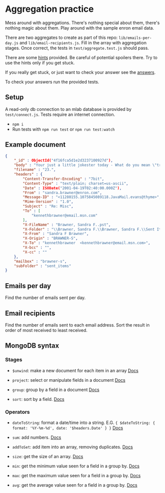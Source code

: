 # Aggregation practice

Mess around with aggregations. There's nothing special
about them, there's nothing magic about them. Play
around with the sample enron email data.

There are two aggregates to create as part of this
repo: `lib/emails-per-day.js` and `lib/email-recipients.js`.
Fill in the array with aggregation stages. Once correct,
the tests in `test/aggregate.test.js` should pass.

There are some [hints](hints.md) provided. Be careful
of potential spoilers there. Try to use the hints only
if you get stuck.

If you really get stuck, or just want to check your
answer see the [answers](answers.md).

To check your answers run the provided tests.

## Setup

A read-only db connection to an mlab database is
provided by `test/connect.js`. Tests require an
internet connection.

* `npm i`
* Run tests with `npm run test` or `npm run test:watch`

## Example document

```json
{
    "_id" : ObjectId("4f16fca5d1e2d3237100927d"),
    "body" : "Your just a little jokester today - What do you mean \"try and fit me in your schedule\"     I will be there - and you will make the time for me -Because you have NO OTHER CLIENTS!!!!\n\nthanks for the laughs\ni love you",
    "filename" : "23.",
    "headers" : {
        "Content-Transfer-Encoding" : "7bit",
        "Content-Type" : "text/plain; charset=us-ascii",
        "Date" : ISODate("2001-04-19T02:40:00.000Z"),
        "From" : "sandra.brawner@enron.com",
        "Message-ID" : "<11280155.1075845089118.JavaMail.evans@thyme>",
        "Mime-Version" : "1.0",
        "Subject" : "Re: Misc",
        "To" : [ 
            "kennethbrawner@email.msn.com"
        ],
        "X-FileName" : "Brawner, Sandra F..pst",
        "X-Folder" : "\\Brawner, Sandra F.\\Brawner, Sandra F.\\Sent Items",
        "X-From" : "Sandra F Brawner",
        "X-Origin" : "BRAWNER-S",
        "X-To" : "kennethbrawner  <kennethbrawner@email.msn.com>",
        "X-bcc" : "",
        "X-cc" : ""
    },
    "mailbox" : "brawner-s",
    "subFolder" : "sent_items"
}
```

## Emails per day

Find the number of emails sent per day.

## Email recipients

Find the number of emails sent to each email address. Sort the result
in order of most received to least received.

## MongoDB syntax

### Stages

* `$unwind`: make a new document for each item in an 
array [Docs](https://docs.mongodb.com/manual/reference/operator/aggregation/unwind/)

* `project`: select or manipulate fields in a document
[Docs](https://docs.mongodb.com/manual/reference/operator/aggregation/project/)

* `group`: group by a field in a document [Docs](https://docs.mongodb.com/manual/reference/operator/aggregation/group/)

* `sort`: sort by a field. [Docs](https://docs.mongodb.com/manual/reference/operator/aggregation/sort/)

### Operators

* `dateToString`: format a date/time into a string. E.G. 
`{ $dateToString: { format: '%Y-%m-%d', date: '$headers.Date' } }`
[Docs](https://docs.mongodb.com/manual/reference/operator/aggregation/dateToString/)

* `sum`: add numbers. [Docs](https://docs.mongodb.com/manual/reference/operator/aggregation/sum/)

* `addToSet`: add item into an array, removing duplicates.
[Docs](https://docs.mongodb.com/manual/reference/operator/aggregation/addToSet/)

* `size`: get the size of an array. [Docs](https://docs.mongodb.com/manual/reference/operator/aggregation/size/)

* `min`: get the minimum value seen for a field in a group by.
[Docs]()

* `max`: get the maximum value seen for a field in a group by.
[Docs](https://docs.mongodb.com/manual/reference/operator/aggregation/max/)

* `avg`: get the average value seen for a field in a group by.
[Docs](https://docs.mongodb.com/manual/reference/operator/aggregation/avg/)
